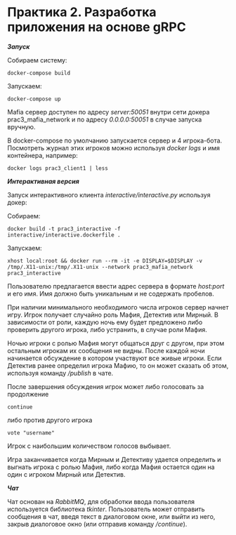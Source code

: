 # Практика 2. Разработка приложения на основе gRPC

***Запуск***

Собираем систему:
```
docker-compose build
```
Запускаем:
```
docker-compose up
```

Mafia сервер доступен по адресу *server:50051* внутри сети докера prac3_mafia_network и по адресу *0.0.0.0:50051* в случае запуска вручную.

В docker-compose по умолчанию запускается сервер и 4 игрока-бота. Посмотреть журнал этих игроков можно используя *docker logs* и имя контейнера, например:
```
docker logs prac3_client1 | less
```

***Интерактивная версия***

Запуск интерактивного клиента *interactive/interactive.py* используя докер:

Собираем:
```
docker build -t prac3_interactive -f interactive/interactive.dockerfile .
```
Запускаем:
```
xhost local:root && docker run --rm -it -e DISPLAY=$DISPLAY -v /tmp/.X11-unix:/tmp/.X11-unix --network prac3_mafia_network prac3_interactive
```

Пользователю предлагается ввести адрес сервера в формате *host:port* и его имя. Имя должно быть уникальным и не содержать пробелов.

При наличии минимального необходимого числа игроков сервер начнет игру. Игрок получает случайно роль Мафия, Детектив или Мирный. В зависимости от роли, каждую ночь ему будет предложено либо проверить другого игрока, либо устранить, в случае роли Мафия.

Ночью игроки с ролью Мафия могут общаться друг с другом, при этом остальным игрокам их сообщения не видны. После каждой ночи начинается обсуждение в котором участвуют все живые игроки. Если Детектив ранее определил игрока Мафию, то он может сказать об этом, используя команду */publish* в чате.

После завершения обсуждения игрок может либо голосовать за продолжение

```
continue
```

либо против другого игрока

```
vote "username"
```

Игрок с наибольшим количеством голосов выбывает.

Игра заканчивается когда Мирным и Детективу удается определить и выгнать игрока с ролью Мафия, либо когда Мафия остается один на один с игроком Мирный или Детектив.

***Чат***

Чат основан на *RabbitMQ*, для обработки ввода пользователя используется библиотека *tkinter*. Пользователь может отправить сообщения в чат, введя текст в диалоговом окне, или выйти из него, закрыв диалоговое окно (или отправив команду */continue*).